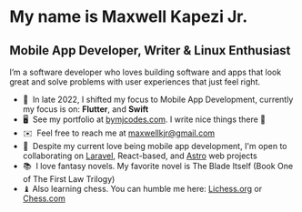 <!-- <a href="https://www.github.com/MaxwellKJr" target="_blank" rel="noreferrer"><img src="https://img.shields.io/github/followers/MaxwellKJr?logo=github&style=for-the-badge&color=ec4899&labelColor=1c1917" /></a> -->

My name is Maxwell Kapezi Jr.
==========================================================================================================================================
Mobile App Developer, Writer & Linux Enthusiast
----------------------------------------
I’m a software developer who loves building software and apps that look great and solve problems with user experiences that just feel right.

* 🧠  In late 2022, I shifted my focus to Mobile App Development, currently my focus is on: **Flutter**, and **Swift**
* 🖥️  See my portfolio at [bymjcodes.com](https://bymjcodes.com). I write nice things there 👀
* ✉️  Feel free to reach me at [maxwellkjr@gmail.com](mailto:maxwellkjr@gmail.com)
* 🤝  Despite my current love being mobile app development, I'm open to collaborating on [Laravel](https://laravel.com), React-based, and [Astro](https://astro.build) web projects
* 📚  I love fantasy novels. My favorite novel is The Blade Itself (Book One of The First Law Trilogy)
* ♝   Also learning chess. You can humble me here: [Lichess.org](https://lichess.org/@/PlayerOneMw) or [Chess.com](https://www.chess.com/member/maxwellkjr)

<!-- <b>My GitHub Stats</b>

<a href="http://www.github.com/MaxwellKJr"><img src="https://github-readme-stats.vercel.app/api?username=MaxwellKJr&show_icons=true&hide=&count_private=true&title_color=ec4899&text_color=ffffff&icon_color=ec4899&bg_color=1c1917&hide_border=true&show_icons=true" alt="MaxwellKJr's GitHub stats" /></a>

<!-- <a href="http://www.github.com/MaxwellKJr"><img src="https://github-readme-streak-stats.herokuapp.com/?user=MaxwellKJr&stroke=ffffff&background=1c1917&ring=ec4899&fire=ec4899&currStreakNum=ffffff&currStreakLabel=ec4899&sideNums=ffffff&sideLabels=ffffff&dates=ffffff&hide_border=true" /></a> -->

<!-- <a href="https://github.com/MaxwellKJr" align="left"><img src="https://github-readme-stats.vercel.app/api/top-langs/?username=MaxwellKJr&langs_count=10&title_color=ec4899&text_color=ffffff&icon_color=ec4899&bg_color=1c1917&hide_border=true&locale=en&custom_title=Top%20%Languages" alt="Top Languages" /></a> -->
